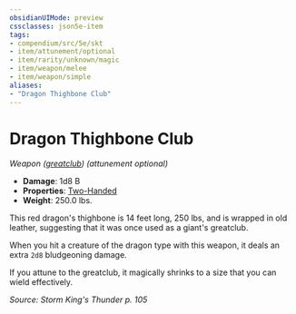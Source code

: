 ```yaml
---
obsidianUIMode: preview
cssclasses: json5e-item
tags:
- compendium/src/5e/skt
- item/attunement/optional
- item/rarity/unknown/magic
- item/weapon/melee
- item/weapon/simple
aliases: 
- "Dragon Thighbone Club"
---
```

# Dragon Thighbone Club
*Weapon ([greatclub](Mechanics/items/greatclub.md)) (attunement optional)*  

- **Damage**: 1d8 B
- **Properties**: [Two-Handed](Mechanics/Rules/item-properties.md#Two-Handed)
- **Weight**: 250.0 lbs.

This red dragon's thighbone is 14 feet long, 250 lbs, and is wrapped in old leather, suggesting that it was once used as a giant's greatclub.

When you hit a creature of the dragon type with this weapon, it deals an extra `2d8` bludgeoning damage.

If you attune to the greatclub, it magically shrinks to a size that you can wield effectively.

*Source: Storm King's Thunder p. 105*